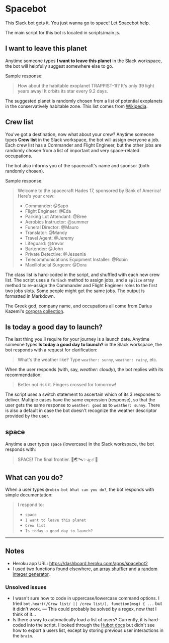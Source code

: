 # Spacebot

This Slack bot gets it. You just wanna go to space! Let Spacebot help.  

The main script for this bot is located in scripts/main.js.

## I want to leave this planet

Anytime someone types **I want to leave this planet** in the Slack workspace, the bot will helpfully suggest somewhere else to go.

Sample response:
> How about the habitable exoplanet TRAPPIST-1f? It's only 39 light years away! It orbits its star every 9.2 days.

The suggested planet is randomly chosen from a list of potential exoplanets in the conservatively habitable zone. This list comes from [Wikipedia](https://en.wikipedia.org/wiki/List_of_potentially_habitable_exoplanets#List_of_exoplanets_in_the_conservative_habitable_zone).

## Crew list

You've got a destination, now what about your crew? Anytime someone types **Crew list** in the Slack workspace, the bot will assign everyone a job. Each crew list has a Commander and Flight Engineer, but the other jobs are randomly chosen from a list of important and very space-related occupations. 

The bot also informs you of the spacecraft's name and sponsor (both randomly chosen). 

Sample response:
> Welcome to the spacecraft Hades 17, sponsored by Bank of America! Here's your crew:
> * Commander: @Sapo
> * Flight Engineer: @Eda
> * Parking Lot Attendant: @Bree
> * Aerobics Instructor: @summer
> * Funeral Director: @Mauro
> * Translator: @Mandy
> * Travel Agent: @Jeremy
> * Lifeguard: @trevor
> * Bartender: @John
> * Private Detective: @Jessenia
> * Telecommunications Equipment Installer: @Robin
> * Maxillofacial Surgeon: @Dora

The class list is hard-coded in the script, and shuffled with each new crew list. The script uses a `forEach` method to assign jobs, and a `splice` array method to re-assign the Commander and Flight Engineer roles to the first two jobs slots. Some people might get the same jobs. The output is formatted in Markdown.

The Greek god, company name, and occupations all come from Darius Kazemi's [corpora collection](https://github.com/dariusk/corpora/tree/master/data).

## Is today a good day to launch?

The last thing you'll require for your journey is a launch date. Anytime someone types **Is today a good day to launch?** in the Slack workspace, the bot responds with a request for clarification:

> What's the weather like? Type `weather: sunny`, `weather: rainy`, etc.

When the user responds (with, say, *weather: cloudy*), the bot replies with its recommendation: 

> Better not risk it. Fingers crossed for tomorrow!

The script uses a switch statement to ascertain which of its 3 responses to deliver. Multiple cases have the same expression (response), so that the user gets the same response to `weather: good` as to `weather: sunny`. There is also a default in case the bot doesn't recognize the weather descriptor provided by the user. 

## space

Anytime a user types `space` (lowercase) in the Slack workspace, the bot responds with:

> SPACE! The final frontier. 🚀🌏🛰✨🛸☄️👾

## What can you do?

When a user types `@robin-bot What can you do?`, the bot responds with simple documentation: 

> I respond to:
> * `space`
> * `I want to leave this planet`
> * `Crew list`
> * `Is today a good day to launch?`

---

## Notes 

* Heroku app URL: https://dashboard.heroku.com/apps/spacebot2
* I used two functions found elsewhere, [an array shuffler](https://stackoverflow.com/questions/6274339/how-can-i-shuffle-an-array) and a [random integer generator](https://developer.mozilla.org/en-US/docs/Web/JavaScript/Reference/Global_Objects/Math/random).

### Unsolved issues
* I wasn't sure how to code in uppercase/lowercase command options. I tried `bot.hear((/Crew list/ || /crew list/), function(msg) { ...` but it didn't work. — This could probably be solved by a regex, now that I think of it...
* Is there a way to automatically load a list of users? Currently, it is hard-coded into the script. I looked through the [Hubot docs](https://hubot.github.com/docs/scripting/) but didn't see how to export a users list, except by storing previous user interactions in the `brain`.





